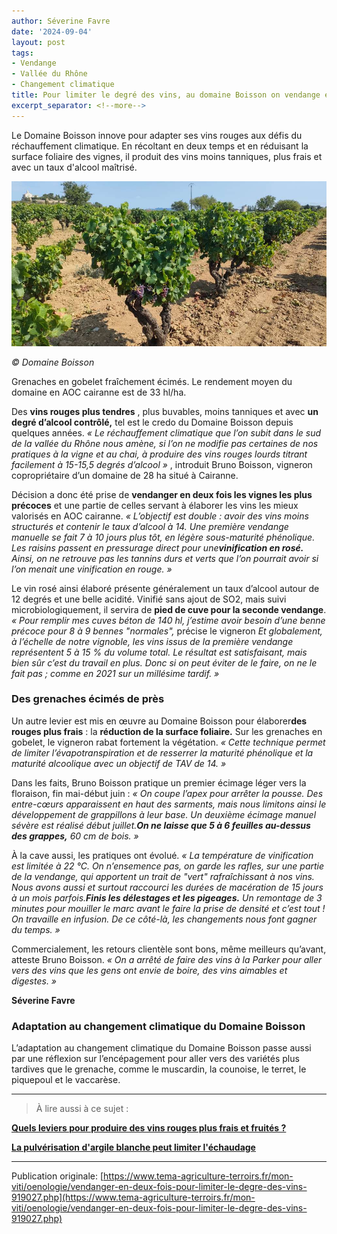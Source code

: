 ```yaml
---
author: Séverine Favre
date: '2024-09-04'
layout: post
tags:
- Vendange
- Vallée du Rhône
- Changement climatique
title: Pour limiter le degré des vins, au domaine Boisson on vendange en deux fois
excerpt_separator: <!--more-->
---
```


Le Domaine Boisson innove pour adapter ses vins rouges aux défis du réchauffement climatique. En récoltant en deux temps et en réduisant la surface foliaire des vignes, il produit des vins moins tanniques, plus frais et avec un taux d'alcool maîtrisé.

![](/assets/1dc2e075747b1674d2d9ec057410598e.jpg)
<!--more-->
_© Domaine Boisson_


Grenaches en gobelet fraîchement écimés. Le rendement moyen du domaine en AOC cairanne est de 33 hl/ha. 




Des **vins rouges plus tendres** , plus buvables, moins tanniques et avec **un degré d’alcool contrôlé,** tel est le credo du Domaine Boisson depuis quelques années. _« Le réchauffement climatique que l’on subit dans le sud de la vallée du Rhône nous amène, si l’on ne modifie pas certaines de nos pratiques à la vigne et au chai, à produire des vins rouges lourds titrant facilement à 15-15,5 degrés d’alcool »_ , introduit Bruno Boisson, vigneron copropriétaire d’un domaine de 28 ha situé à Cairanne.

Décision a donc été prise de **vendanger en deux fois les vignes les plus précoces** et une partie de celles servant à élaborer les vins les mieux valorisés en AOC cairanne. _« L’objectif est double : avoir des vins moins structurés et contenir le taux d’alcool à 14. Une première vendange manuelle se fait 7 à 10 jours plus tôt, en légère sous-maturité phénolique. Les raisins passent en pressurage direct pour une**vinification en rosé.** Ainsi, on ne retrouve pas les tannins durs et verts que l’on pourrait avoir si l’on menait une vinification en rouge. »_

Le vin rosé ainsi élaboré présente généralement un taux d’alcool autour de 12 degrés et une belle acidité. Vinifié sans ajout de SO2, mais suivi microbiologiquement, il servira de **pied de cuve pour la seconde vendange**. _« Pour remplir mes cuves béton de 140 hl, j’estime avoir besoin d’une benne précoce pour 8 à 9 bennes "normales",_ précise le vigneron _Et globalement, à l’échelle de notre vignoble, les vins issus de la première vendange représentent 5 à 15 % du volume total. Le résultat est satisfaisant, mais bien sûr c’est du travail en plus. Donc si on peut éviter de le faire, on ne le fait pas ; comme en 2021 sur un millésime tardif. »_

### Des grenaches écimés de près

Un autre levier est mis en œuvre au Domaine Boisson pour élaborer**des rouges plus frais** : la **réduction de la surface foliaire.** Sur les grenaches en gobelet, le vigneron rabat fortement la végétation. _« Cette technique permet de limiter l’évapotranspiration et de resserrer la maturité phénolique et la maturité alcoolique avec un objectif de TAV de 14. »_

Dans les faits, Bruno Boisson pratique un premier écimage léger vers la floraison, fin mai-début juin :  _« On coupe l’apex pour arrêter la pousse. Des entre-cœurs apparaissent en haut des sarments, mais nous limitons ainsi le développement de grappillons à leur base. Un deuxième écimage manuel sévère est réalisé début juillet.**On ne laisse que 5 à 6 feuilles au-dessus des grappes,** 60 cm de bois. »_

À la cave aussi, les pratiques ont évolué. _« La température de vinification est limitée à 22 °C. On n’ensemence pas, on garde les rafles, sur une partie de la vendange, qui apportent un trait de "vert" rafraîchissant à nos vins. Nous avons aussi et surtout raccourci les durées de macération de 15 jours à un mois parfois.**Finis les délestages et les pigeages.** Un remontage de 3 minutes pour mouiller le marc avant le faire la prise de densité et c’est tout ! On travaille en infusion. De ce côté-là, les changements nous font gagner du temps. »_

Commercialement, les retours clientèle sont bons, même meilleurs qu’avant, atteste Bruno Boisson. _« On a arrêté de faire des vins à la Parker pour aller vers des vins que les gens ont envie de boire, des vins aimables et digestes. »_

**Séverine Favre**

### Adaptation au changement climatique du Domaine Boisson

L’adaptation au changement climatique du Domaine Boisson passe aussi par une réflexion sur l’encépagement pour aller vers des variétés plus tardives que le grenache, comme le muscardin, la counoise, le terret, le piquepoul et le vaccarèse.

* * *

> À lire aussi à ce sujet :

[**Quels leviers pour produire des vins rouges plus frais et fruités ?**](https://www.tema-agriculture-terroirs.fr/mon-viti/quels-leviers-pour-produire-des-vins-rouges-plus-frais-et-fruites-911293.php)
 
[**La pulvérisation d'argile blanche peut limiter l'échaudage**](https://www.tema-agriculture-terroirs.fr/mon-viti/viticulture/la-pulverisation-dargile-blanche-peut-limiter-lechaudage-908569.php)

---

Publication originale: [https://www.tema-agriculture-terroirs.fr/mon-viti/oenologie/vendanger-en-deux-fois-pour-limiter-le-degre-des-vins-919027.php](https://www.tema-agriculture-terroirs.fr/mon-viti/oenologie/vendanger-en-deux-fois-pour-limiter-le-degre-des-vins-919027.php)
